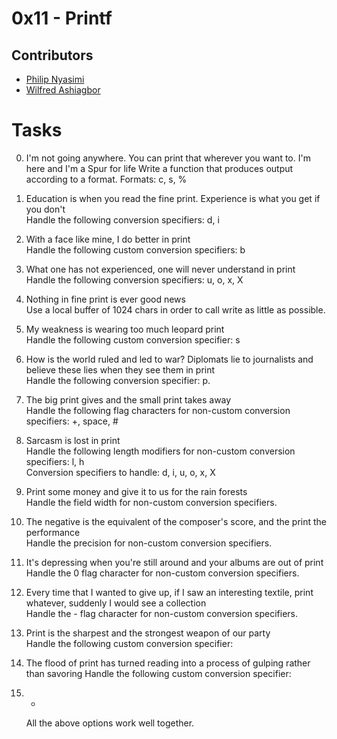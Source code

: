 # 0x11 - Printf

## Contributors
- [Philip Nyasimi ](https://github.com/NyasimiPhilip)
- [Wilfred Ashiagbor ](https://github.com/wonka94)

# Tasks
0. I'm not going anywhere. You can print that wherever you want to. I'm here and I'm a Spur for life                                                                    	Write a function that produces output according to a format.
	Formats: c, s, %

1. Education is when you read the fine print. Experience is what you get if you don't                                                                                   
	Handle the following conversion specifiers: d, i

2. With a face like mine, I do better in print                                      
	Handle the following custom conversion specifiers: b

3. What one has not experienced, one will never understand in print                 
	Handle the following conversion specifiers: u, o, x, X                                    

4. Nothing in fine print is ever good news                                          
	Use a local buffer of 1024 chars in order to call write as little as possible.      

5. My weakness is wearing too much leopard print                                    
	Handle the following custom conversion specifier: s                                

6. How is the world ruled and led to war? Diplomats lie to journalists and believe these lies when they see them in print                                               
	Handle the following conversion specifier: p.                                       

7. The big print gives and the small print takes away                               
	Handle the following flag characters for non-custom conversion specifiers: +, space, #    

8. Sarcasm is lost in print                                                         
	Handle the following length modifiers for non-custom conversion specifiers: l, h                                                                                   
	Conversion specifiers to handle: d, i, u, o, x, X                                   

9. Print some money and give it to us for the rain forests                          
	Handle the field width for non-custom conversion specifiers.                        

10. The negative is the equivalent of the composer's score, and the print the performance                                                                               
	Handle the precision for non-custom conversion specifiers.

11. It's depressing when you're still around and your albums are out of print       
	Handle the 0 flag character for non-custom conversion specifiers.                   

12. Every time that I wanted to give up, if I saw an interesting textile, print whatever, suddenly I would see a collection                                            
	Handle the - flag character for non-custom conversion specifiers.

13. Print is the sharpest and the strongest weapon of our party                     
	Handle the following custom conversion specifier:                                   

14. The flood of print has turned reading into a process of gulping rather than savoring                                                                                	Handle the following custom conversion specifier:                                   

15. *                                                                               
	All the above options work well together.

